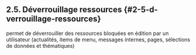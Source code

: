 ## 2.5\. Déverrouillage ressources {#2-5-d-verrouillage-ressources}

permet de déverrouiller des ressources bloquées en édition par un utilisateur (actualités, items de menu, messages internes, pages, sélections de données et thématiques)
